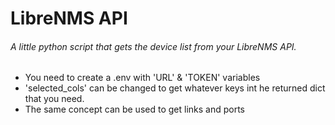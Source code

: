 # LibreNMS API

###### A little python script that gets the device list from your LibreNMS API.

* You need to create a .env with 'URL' & 'TOKEN' variables
* 'selected_cols' can be changed to get whatever keys int he returned dict that you need.
* The same concept can be used to get links and ports

